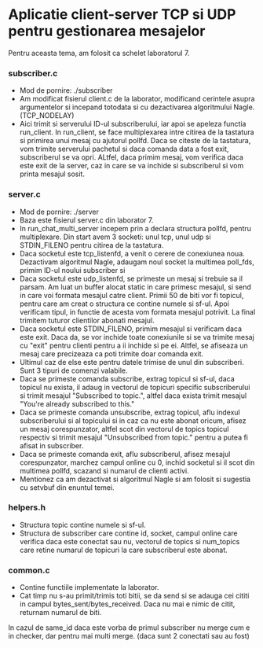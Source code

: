 # Aplicatie client-server TCP si UDP pentru gestionarea mesajelor

Pentru aceasta tema, am folosit ca schelet laboratorul 7.

### subscriber.c
* Mod de pornire: ./subscriber <ID> <ip> <port>
* Am modificat fisierul client.c de la laborator, modificand cerintele
asupra argumentelor si incepand totodata si cu dezactivarea algoritmului
Nagle. (TCP_NODELAY)
* Aici trimit si serverului ID-ul subscriberului, iar apoi se apeleza functia
run_client. In run_client, se face multiplexarea intre citirea de la tastatura
si primirea unui mesaj cu ajutorul pollfd. Daca se citeste de la tastatura,
vom trimite serverului pachetul si daca comanda data a fost exit, subscriberul
se va opri. ALtfel, daca primim mesaj, vom verifica daca este exit de la
server, caz in care se va inchide si subscriberul si vom printa mesajul sosit.

### server.c
* Mod de pornire: ./server <port>
* Baza este fisierul server.c din laborator 7.
* In run_chat_multi_server incepem prin a declara structura pollfd, pentru
multiplexare. Din start avem 3 socketi: unul tcp, unul udp si STDIN_FILENO
pentru citirea de la tastatura.
* Daca socketul este tcp_listenfd, a venit o cerere de conexiunea noua.
Dezactivam algoritmul Nagle, adaugam noul socket la multimea poll_fds,
primim ID-ul noului subscriber si 
* Daca socketul este udp_listenfd, se primeste un mesaj si trebuie sa il
parsam. Am luat un buffer alocat static in care primesc mesajul, si send in
care voi formata mesajul catre client.  Primii 50 de biti vor fi topicul,
pentru care am creat o structura ce contine numele si sf-ul. Apoi verificam
tipul, in functie de acesta vom formata mesajul potrivit. La final trimitem
tuturor clientilor abonati mesajul.
* Daca socketul este STDIN_FILENO, primim mesajul si verificam daca este exit.
Daca da, se vor inchide toate conexiunile si se va trimite mesaj cu "exit"
pentru clienti pentru a ii inchide si pe ei. Altfel, se afiseaza un mesaj
care precizeaza ca poti trimite doar comanda exit.
* Ultimul caz de else este pentru datele trimise de unul din subscriberi. 
Sunt 3 tipuri de comenzi valabile.
* Daca se primeste comanda subscribe, extrag topicul si sf-ul, daca topicul
nu exista, il adaug in vectorul de topicuri specific subscriberului si trimit
mesajul "Subscribed to topic.", altfel daca exista trimit mesajul
"You're already subscribed to this."
* Daca se primeste comanda unsubscribe, extrag topicul, aflu indexul
subscriberului si al topicului si in caz ca nu este abonat oricum, afisez un
mesaj corespunzator, altfel scot din vectorul de topics topicul respectiv si
trimit mesajul "Unsubscribed from topic." pentru a putea fi afisat in
subscriber.
* Daca se primeste comanda exit, aflu subscriberul, afisez mesajul
corespunzator, marchez campul online cu 0, inchid socketul si il scot din
multimea pollfd, scazand si numarul de clienti activi.
* Mentionez ca am dezactivat si algoritmul Nagle si am folosit si sugestia
cu setvbuf din enuntul temei.

### helpers.h
* Structura topic contine numele si sf-ul.
* Structura de subscriber care contine id, socket, campul online care verifica
daca este conectat sau nu, vectorul de topics si num_topics care retine 
numarul de topicuri la care subscriberul este abonat.

### common.c
* Contine functiile implementate la laborator.
* Cat timp nu s-au primit/trimis toti bitii, se da send si se adauga cei cititi
in campul bytes_sent/bytes_received. Daca nu mai e nimic de citit, returnam
numarul de biti.


In cazul de same_id daca este vorba de primul subscriber nu merge cum e in checker, dar
pentru mai multi merge. (daca sunt 2 conectati sau au fost)
